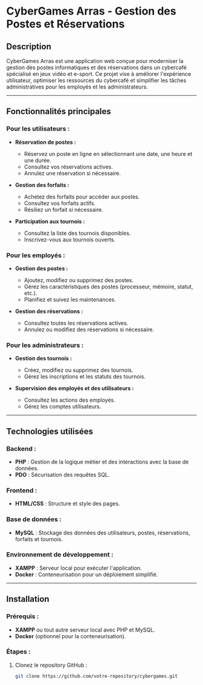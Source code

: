 # CyberGames Arras - Gestion des Postes et Réservations

## **Description**
CyberGames Arras est une application web conçue pour moderniser la gestion des postes informatiques et des réservations dans un cybercafé spécialisé en jeux vidéo et e-sport. Ce projet vise à améliorer l'expérience utilisateur, optimiser les ressources du cybercafé et simplifier les tâches administratives pour les employés et les administrateurs.

---

## **Fonctionnalités principales**

### **Pour les utilisateurs :**
- **Réservation de postes :**
  - Réservez un poste en ligne en sélectionnant une date, une heure et une durée.
  - Consultez vos réservations actives.
  - Annulez une réservation si nécessaire.

- **Gestion des forfaits :**
  - Achetez des forfaits pour accéder aux postes.
  - Consultez vos forfaits actifs.
  - Résiliez un forfait si nécessaire.

- **Participation aux tournois :**
  - Consultez la liste des tournois disponibles.
  - Inscrivez-vous aux tournois ouverts.

### **Pour les employés :**
- **Gestion des postes :**
  - Ajoutez, modifiez ou supprimez des postes.
  - Gérez les caractéristiques des postes (processeur, mémoire, statut, etc.).
  - Planifiez et suivez les maintenances.

- **Gestion des réservations :**
  - Consultez toutes les réservations actives.
  - Annulez ou modifiez des réservations si nécessaire.

### **Pour les administrateurs :**
- **Gestion des tournois :**
  - Créez, modifiez ou supprimez des tournois.
  - Gérez les inscriptions et les statuts des tournois.

- **Supervision des employés et des utilisateurs :**
  - Consultez les actions des employés.
  - Gérez les comptes utilisateurs.

---

## **Technologies utilisées**

### **Backend :**
- **PHP** : Gestion de la logique métier et des interactions avec la base de données.
- **PDO** : Sécurisation des requêtes SQL.

### **Frontend :**
- **HTML/CSS** : Structure et style des pages.

### **Base de données :**
- **MySQL** : Stockage des données des utilisateurs, postes, réservations, forfaits et tournois.

### **Environnement de développement :**
- **XAMPP** : Serveur local pour exécuter l'application.
- **Docker** : Conteneurisation pour un déploiement simplifié.

---

## **Installation**

### **Prérequis :**
- **XAMPP** ou tout autre serveur local avec PHP et MySQL.
- **Docker** (optionnel pour la conteneurisation).

### **Étapes :**
1. Clonez le repository GitHub :
   ```bash
   git clone https://github.com/votre-repository/cybergames.git